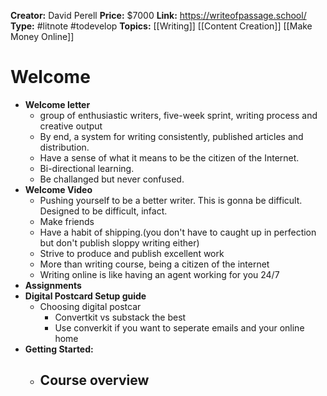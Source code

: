 **Creator:** David Perell
**Price:** $7000
**Link:** https://writeofpassage.school/
**Type:** #litnote #todevelop 
**Topics:** [[Writing]] [[Content Creation]] [[Make Money Online]]

# Welcome
- **Welcome letter**
	- group of enthusiastic writers, five-week sprint, writing process and creative output
	- By end, a system for writing consistently, published articles and distribution.
	- Have a sense of what it means to be the citizen of the Internet. 
	- Bi-directional learning.
	- Be challanged but never confused. 
- **Welcome Video**
	- Pushing yourself to be a better writer. This is gonna be difficult. Designed to be difficult, infact.
	- Make friends
	- Have a habit of shipping.(you don't have to caught up in perfection but don't publish sloppy writing either)
	- Strive to produce and publish excellent work
	- More than writing course, being a citizen of the internet
	- Writing online is like having an agent working for you 24/7
- **Assignments**
- **Digital Postcard Setup guide**
	- Choosing digital postcar
		- Convertkit vs substack the best
		- Use converkit if you want to seperate emails and your online home
- **Getting Started:**
	- Course overview
		- 